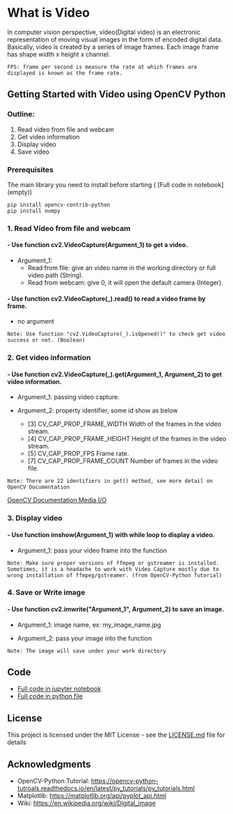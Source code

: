 # What is Video

In computer vision perspective, video(Digital video) is an electronic representation of moving visual images in the form of encoded digital data. Basically, video is created by a series of image frames. Each image frame has shape width x height x channel.

```
FPS: frame per second is measure the rate at which frames are displayed is known as the frame rate.
```
## Getting Started with Video using OpenCV Python

### Outline:
1. Read video from file and webcam
2. Get video information
3. Display video
4. Save video

### Prerequisites

The main library you need to install before starting ( [Full code in notebook] (empty))

```
pip install opencv-contrib-python
pip install numpy
```

### 1. Read Video from file and webcam

#### - Use function cv2.VideoCapture(Argument_1) to get a video. 

- Argument_1: 
  - Read from file: give an video name in the working directory or full video path (String).
  - Read from webcam: give 0, it will open the default camera (Integer).
              
#### - Use function cv2.VideoCapture(_).read() to read a video frame by frame. 

- no argument
```
Note: Use function "cv2.VideoCapture(_).isOpened()" to check get video success or not. (Boolean)
```

### 2. Get video information

#### - Use function cv2.VideoCapture(_).get(Argument_1, Argument_2) to get video information.

- Argument_1: passing video capture.

- Argument_2: property identifier, some id show as below 
  - [3] CV_CAP_PROP_FRAME_WIDTH Width of the frames in the video stream.
  - [4] CV_CAP_PROP_FRAME_HEIGHT Height of the frames in the video stream.
  - [5] CV_CAP_PROP_FPS Frame rate.
  - [7] CV_CAP_PROP_FRAME_COUNT Number of frames in the video file.

```
Note: There are 22 identifiers in get() method, see more detail on OpenCV Documentation
```
[OpenCV Documentation Media I/O](https://docs.opencv.org/2.4/modules/highgui/doc/reading_and_writing_images_and_video.html?
)

### 3. Display video

#### - Use function imshow(Argument_1) with while loop to display a video.
- Argument_1: pass your video frame into the function

```
Note: Make sure proper versions of ffmpeg or gstreamer is installed. Sometimes, it is a headache to work with Video Capture mostly due to wrong installation of ffmpeg/gstreamer. (from OpenCV-Python Tutorial)
```

### 4. Save or Write image

#### - Use function cv2.imwrite("Argument_1", Argument_2) to save an image.

- Argument_1: image name, ex: my_image_name.jpg

- Argument_2: pass your image into the function
```
Note: The image will save under your work directory
```

## Code
- [Full code in jupyter notebook](https://github.com/Hank-Tsou/Computer-Vision-OpenCV-Python/blob/master/tutorials/Basic_Features/Images/Images.ipynb)
- [Full code in python file](https://github.com/Hank-Tsou/Computer-Vision-OpenCV-Python/blob/master/tutorials/Basic_Features/Images/Images.py)

## License

This project is licensed under the MIT License - see the [LICENSE.md](LICENSE.md) file for details

## Acknowledgments

* OpenCV-Python Tutorial: https://opencv-python-tutroals.readthedocs.io/en/latest/py_tutorials/py_tutorials.html
* Matplotlib: https://matplotlib.org/api/pyplot_api.html
* Wiki: https://en.wikipedia.org/wiki/Digital_image

